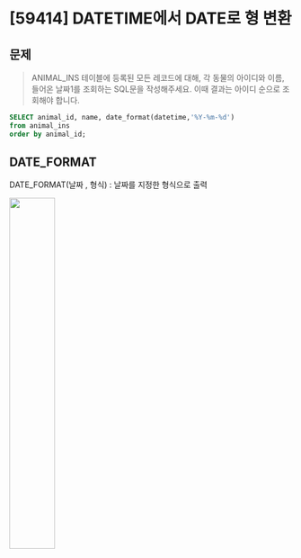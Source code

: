 # [59414] DATETIME에서 DATE로 형 변환
## 문제
> ANIMAL_INS 테이블에 등록된 모든 레코드에 대해, 각 동물의 아이디와 이름, 들어온 날짜1를 조회하는 SQL문을 작성해주세요. 이때 결과는 아이디 순으로 조회해야 합니다.

```sql
SELECT animal_id, name, date_format(datetime,'%Y-%m-%d')
from animal_ins
order by animal_id;

```

## DATE_FORMAT
DATE_FORMAT(날짜 , 형식) : 날짜를 지정한 형식으로 출력

<img src="https://user-images.githubusercontent.com/44988609/109954033-2bad3b80-7d24-11eb-9d30-0257aed0faa0.png" width="40%">